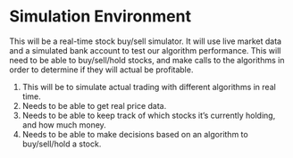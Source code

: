 # Simulation Environment

This will be a real-time stock buy/sell simulator. It will use live market data and a simulated bank account to test our algorithm performance. This will need to
be able to buy/sell/hold stocks, and make calls to the algorithms in order to determine if they will actual be profitable.

1. This will be to simulate actual trading with different algorithms in real time.
2. Needs to be able to get real price data.
3. Needs to be able to keep track of which stocks it’s currently holding, and how much money.
4. Needs to be able to make decisions based on an algorithm to buy/sell/hold a stock.

